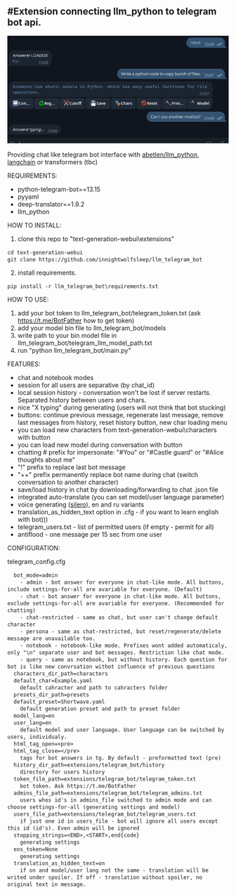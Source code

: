 #Extension connecting llm_python to telegram bot api.
-
![Image1](https://github.com/innightwolfsleep/storage/raw/main/textgen_telegram.PNG)

Providing chat like telegram bot interface with [abetlen/llm_python](https://github.com/abetlen/llm_python), [langchain](https://pypi.org/project/langchain/) or transformers (tbc) 

REQUIREMENTS:
- python-telegram-bot==13.15
- pyyaml
- deep-translator==1.9.2
- llm_python

HOW TO INSTALL:
1) clone this repo to "text-generation-webui\extensions"
```
cd text-generation-webui
git clone https://github.com/innightwolfsleep/llm_telegram_bot 
```
2) install requirements. 
```
pip install -r llm_telegram_bot\requirements.txt
```

HOW TO USE:
1) add your bot token to llm_telegram_bot/telegram_token.txt (ask https://t.me/BotFather how to get token)
2) add your model bin file to llm_telegram_bot/models
3) write path to your bin model file in llm_telegram_bot/telegram_llm_model_path.txt
2) run "python llm_telegram_bot/main.py"

FEATURES:
- chat and notebook modes
- session for all users are separative (by chat_id)
- local session history - conversation won't be lost if server restarts. Separated history between users and chars.
- nice "X typing" during generating (users will not think that bot stucking)
- buttons: continue previous message, regenerate last message, remove last messages from history, reset history button, new char loading menu
- you can load new characters from text-generation-webui\characters with button
- you can load new model during conversation with button
- chatting # prefix for impersonate: "#You" or "#Castle guard" or "#Alice thoughts about me"
- "!" prefix to replace last bot message
- "++" prefix permanently replace bot name during chat (switch conversation to another character)
- save/load history in chat by downloading/forwarding to chat .json file
- integrated auto-translate (you can set model/user language parameter) 
- voice generating ([silero](https://github.com/snakers4/silero-models)), en and ru variants
- translation_as_hidden_text option in .cfg - if you want to learn english with bot)))
- telegram_users.txt - list of permitted users (if empty - permit for all)
- antiflood - one message per 15 sec from one user


CONFIGURATION:

telegram_config.cfg
```
  bot_mode=admin  
	- admin - bot answer for everyone in chat-like mode. All buttons, include settings-for-all are avariable for everyone. (Default)
	- chat - bot answer for everyone in chat-like mode. All buttons, exclude settings-for-all are avariable for everyone. (Recommended for chatting)
	- chat-restricted - same as chat, but user can't change default character
	- persona - same as chat-restricted, but reset/regenerate/delete message are unavailable too. 
	- notebook - notebook-like mode. Prefixes wont added automaticaly, only "\n" separate user and bot messages. Restriction like chat mode.
	- query - same as notebook, but without history. Each question for bot is like new convrsation withot influence of previous questions
  characters_dir_path=characters
  default_char=Example.yaml
	default cahracter and path to cahracters folder
  presets_dir_path=presets
  default_preset=Shortwave.yaml
	default generation preset and path to preset folder
  model_lang=en
  user_lang=en
	default model and user language. User language can be switched by users, individualy.
  html_tag_open=<pre>
  html_tag_close=</pre>
	tags for bot answers in tg. By default - preformatted text (pre)
  history_dir_path=extensions/telegram_bot/history
	directory for users history
  token_file_path=extensions/telegram_bot/telegram_token.txt
	bot token. Ask https://t.me/BotFather
  admins_file_path=extensions/telegram_bot/telegram_admins.txt
	users whos id's in admins_file switched to admin mode and can choose settings-for-all (generating settings and model)
  users_file_path=extensions/telegram_bot/telegram_users.txt
	if just one id in users_file - bot will ignore all users except this id (id's). Even admin will be ignored
  stopping_strings=<END>,<START>,end{code}
	generating settings
  eos_token=None
	generating settings
  translation_as_hidden_text=on
	if on and model/user lang not the same - translation will be writed under spoiler. If off - translation without spoiler, no original text in message.

```

